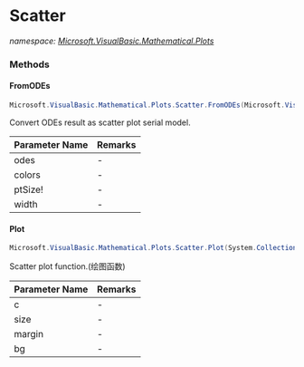 ﻿# Scatter
_namespace: [Microsoft.VisualBasic.Mathematical.Plots](./index.md)_





### Methods

#### FromODEs
```csharp
Microsoft.VisualBasic.Mathematical.Plots.Scatter.FromODEs(Microsoft.VisualBasic.Mathematical.Calculus.ODEsOut,System.Collections.Generic.IEnumerable{System.String},System.Single,System.Single)
```
Convert ODEs result as scatter plot serial model.

|Parameter Name|Remarks|
|--------------|-------|
|odes|-|
|colors|-|
|ptSize!|-|
|width|-|


#### Plot
```csharp
Microsoft.VisualBasic.Mathematical.Plots.Scatter.Plot(System.Collections.Generic.IEnumerable{Microsoft.VisualBasic.Mathematical.Plots.SerialData},System.Drawing.Size,System.Drawing.Size,System.String,System.Boolean,System.Boolean,System.Drawing.Point,System.Boolean,Microsoft.VisualBasic.Imaging.Drawing2D.Vector.Shapes.Border,System.Boolean,System.Boolean,System.Single)
```
Scatter plot function.(绘图函数)

|Parameter Name|Remarks|
|--------------|-------|
|c|-|
|size|-|
|margin|-|
|bg|-|



